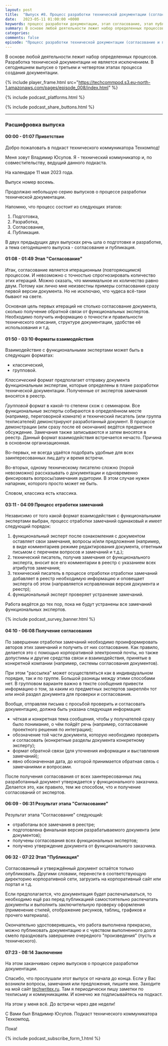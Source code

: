 ```yaml
---
layout: post
title:  "Выпуск #8. Процесс разработки технической документации (согласование и публикация)"
date:   2023-05-11 01:00:00 +0000
keywords: процесс разработки документации, этап согласование, этап публикация
summary: В основе любой деятельности лежит набор определенных процессов. Разработка технической документации не является исключением. В  сегодняшнем выпуске о третьем и четвертом этапах процесса создания документации.
categories: 
comments: false
episode: "Процесс разработки технической документации (согласование и публикация)"
---
```


В основе любой деятельности лежит набор определенных процессов. Разработка технической документации не является исключением. В  сегодняшнем выпуске о третьем и четвертом этапах процесса создания документации. 

<!--more-->

{% include player_frame.html src="https://techcommpod.s3.eu-north-1.amazonaws.com/pages/episode_008/index.html" %}

{% include podcast_platforms.html %}

{% include podcast_share_buttons.html %}

***

### Расшифровка выпуска

#### 00:00 - 01:07 Приветствие

Добро пожаловать в подкаст технического коммуникатора Техкомпод!

Меня зовут Владимир Юсупов. Я - технический коммуникатор и, по совместительству, ведущий данного подкаста.

На календаре 11 мая 2023 года. 

Выпуск номер восемь.

Продолжаю небольшую серию выпусков о процессе разработки технической документации. 

Напомню, что процесс состоит из следующих этапов:
1. Подготовка,
2. Разработка,
3. Согласование,
4. Публикация.

В двух предыдущих двух выпусках речь шла о подготовке и разработке, а тема сегодняшнего выпуска - согласование и публикация.

#### 01:08 - 01:49 Этап "Согласование"

Итак, согласование является итерационным (повторяющимся) процессом. И невозможно с точностью спрогнозировать количество этих итераций. Можно сказать, что минимальное их количество равно двум. Потому как лично мне неизвестны примеры согласования сразу первой версии документа. Но не исключаю, что чудеса всё-таки бывают на свете. 

Основная цель первых итераций не столько согласование документа, сколько получение обратной связи от функциональных экспертов. Необходимо получить информацию о точности и правильности технического описания, структуре документации, удобстве её использования и т.д.

#### 01:50 - 03:10 Форматы взаимодействия

Взаимодействие с функциональными экспертами может быть в следующих форматах:

- классический, 
- групповой. 

*Классический* формат предполагает отправку документа функциональным экспертам, которые определены в плане разработки технической документации. Полученные от экспертов замечания вносятся в реестр. 

*Групповой* формат в какой-то степени схож с семинаром. Все функциональные эксперты собираются в определённом месте (например, переговорной комнате) и технический писатель (или группа техписателей) демонстрируют разработанный документ. В процессе демонстрации (или сразу после её окончания) ведётся предметное обсуждение. Замечания также записываются и затем вносятся в реестр. Данный формат взаимодействия встречается нечасто. Причина в основном организационная. 

Во-первых, не всегда удаётся подобрать удобные для всех заинтересованных лиц дату и время встречи.

Во-вторых, одному техническому писателю сложно (порой невозможно) рассказывать о документации и одновременно фиксировать вопросы/замечания аудитории. В этом случае нужен напарник, которого просто может не быть. 

Словом, классика есть классика. 

#### 03:11 - 04:09 Процесс отработки замечаний

Независимо от того какой формат взаимодействия с функциональными экспертами выбран, процесс отработки замечаний одинаковый и имеет следующий порядок: 

1. функциональный эксперт после ознакомления с документом оставляет свои замечания, вопросы и/или предложения (например, в виде комментариев режиме редактирования документа, ответным письмом с перечнем вопросов и замечаний и т.д.); 
2. технический писатель, получив замечания от функционального эксперта, вносит все его комментарии в реестр с указанием всех атрибутов замечания; 
3. технический писатель в процессе отработки отработки замечаний добавляет в  реестр необходимую информацию и оповещает эксперта об этом (направляется исправленная версия документа и реестр); 
4. функциональный эксперт проверяет устранение замечаний. 

Работа ведётся до тех пор, пока не будут устранены все замечаний функциональных экспертов.

{% include podcast_survey_banner.html %}

#### 04:10 - 06:08 Получение согласования 

По завершении отработки замечаний необходимо проинформировать авторов этих замечаний и получить от них согласование. Как правило, делается это с помощью корпоративной электронной почты, но также допустимы и другие средства связи и взаимодействия, принятые в конкретной компании (например, системы согласования документов). 

При этом "рассылка" может осуществляться как в индивидуальном порядке, так и по группе. Большой разницы между этими способами нет. В групповом варианте важно в тексте сообщения привести информацию о том, за каким из предметных экспертов закреплён тот или иной раздел документа для проверки и согласования. 

Вообще, отправляя письма с просьбой проверить и согласовать документацию, должна быть указана следующая информация: 

- чёткая и конкретная тема сообщения, чтобы у получателей сразу было понимание, о чём пойдёт речь (например, согласование проектного решения по интеграции); 
- обозначение той части документа, которую необходимо проверить и согласовать (конкретные разделы документа конкретному эксперту); 
- формат обратной связи (для уточнения информации и выставления замечаний); 
- явно обозначенная дата, до которой принимается обратная связь с замечаниями и вопросами.

После получения согласования от всех заинтересованных лиц разработанный документ утверждается у функционального заказчика. Делается это, как правило, тем же способом, что и получение согласований от экспертов.

#### 06:09 - 06:31 Результат этапа "Согласование"

Результат этапа "Согласование" следующий: 
- отработаны все замечания в реестре; 
- подготовлена финальная версия разрабатываемого документа (или документов); 
- получены согласования всех функциональных экспертов; 
- получено утверждение документа от функционального заказчика.

#### 06:32 - 07:22 Этап "Публикация"

Согласованный и утверждённый документ остаётся только опубликовать. Другими словами, перенести в соответствующую директорию корпоративной сети, загрузить на корпоративный сайт или портал и т.д. 

Если предполагается, что документация будет распечатываться, то необходимо ещё раз перед публикацией самостоятельно распечатать документы и выполнить заключительную проверку оформления (применение стилей, отображение рисунков, таблиц, графиков и прочего материала). 

Окончательно удостоверившись, что работа выполнена прекрасно, можно публиковать документацию и с чувством выполненного долга смело праздновать завершение очередного "произведения" (пусть и технического). 

#### 07:23 - 08:14 Заключение

На этом заканчиваю серию выпусков о процессе разработки документации.  

Спасибо, что прослушали этот выпуск от начала до конца. Если у Вас возникли вопросы, замечания или предложения, пишите мне. Заходите на мой сайт [techwritex.ru](https://techwritex.ru/). Там я периодически пишу заметки по техписьму и коммуникациям. И конечно же подписывайтесь на подкаст.

На этом у меня всё. До встречи через две недели!

С Вами был Владимир Юсупов. Подкаст технического коммуникатора Техкомпод. 

Пока!

{% include podcast_subscribe_form_1.html %}